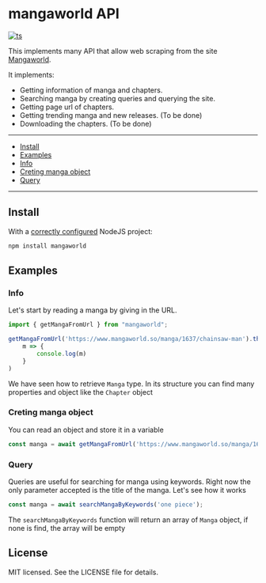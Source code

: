 # mangaworld API

[![ts](https://flat.badgen.net/badge/-/TypeScript?icon=typescript&label&labelColor=blue&color=555555)](https://www.npmjs.com/package/mangaworld)

This implements many API that allow web scraping from the site [Mangaworld](https://www.mangaworld.so/).

It implements:

* Getting information of manga and chapters.
* Searching manga by creating queries and querying the site.
* Getting page url of chapters. 
* Getting trending manga and new releases. (To be done)
* Downloading the chapters. (To be done)
---

* [Install](#install)
* [Examples](#examples)
* [Info](#info)
* [Creting manga object](#creating-manga-object)
* [Query](#query)

---

## Install

With a [correctly configured](https://nodesource.com/blog/an-absolute-beginners-guide-to-using-npm/) NodeJS project:

```sh
npm install mangaworld
```

## Examples

### Info

Let's start by reading a manga by giving in the URL.

```js
import { getMangaFromUrl } from "mangaworld";

getMangaFromUrl('https://www.mangaworld.so/manga/1637/chainsaw-man').then(
    m => {
        console.log(m)
    }
)
```

We have seen how to retrieve `Manga` type. 
In its structure you can find many properties and object like the `Chapter` object

### Creting manga object

You can read an object and store it in a variable

```js
const manga = await getMangaFromUrl('https://www.mangaworld.so/manga/1637/chainsaw-man');
```

### Query


Queries are useful for searching for manga using keywords.
Right now the only parameter accepted is the title of the manga.
Let's see how it works

```js
const manga = await searchMangaByKeywords('one piece');
```

The `searchMangaByKeywords` function will return an array of `Manga` object,
if none is find, the array will be empty


## License

MIT licensed. See the LICENSE file for details.